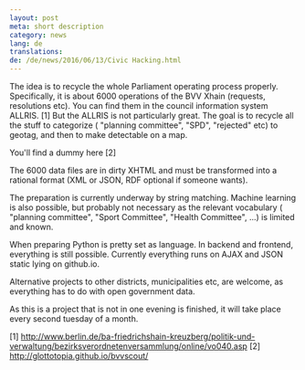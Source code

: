 ```yaml
---
layout: post
meta: short description
category: news
lang: de
translations:
de: /de/news/2016/06/13/Civic Hacking.html
---
```

The idea is to recycle the whole Parliament operating process properly. Specifically, it is about 6000 operations of the BVV Xhain (requests, resolutions etc). You can find them in the council information system ALLRIS. [1] But the ALLRIS is not particularly great. The goal is to recycle all the stuff to categorize ( "planning committee", "SPD", "rejected" etc) to geotag, and then to make detectable on a map.

<!--more--> 
You'll find a dummy here [2]

The 6000 data files are in dirty XHTML and must be transformed into a rational format (XML or JSON, RDF optional if someone wants).

The preparation is currently underway by string matching. Machine learning is also possible, but probably not necessary as the relevant vocabulary ( "planning committee", "Sport Committee", "Health Committee", ...) is limited and known.

When preparing Python is pretty set as language. In backend and frontend, everything is still possible. Currently everything runs on AJAX and JSON static lying on github.io.

Alternative projects to other districts, municipalities etc, are welcome, as everything has to do with open government data.

As this is a project that is not in one evening is finished, it will take place every second tuesday of a month.


[1] http://www.berlin.de/ba-friedrichshain-kreuzberg/politik-und-verwaltung/bezirksverordnetenversammlung/online/vo040.asp
[2] http://glottotopia.github.io/bvvscout/